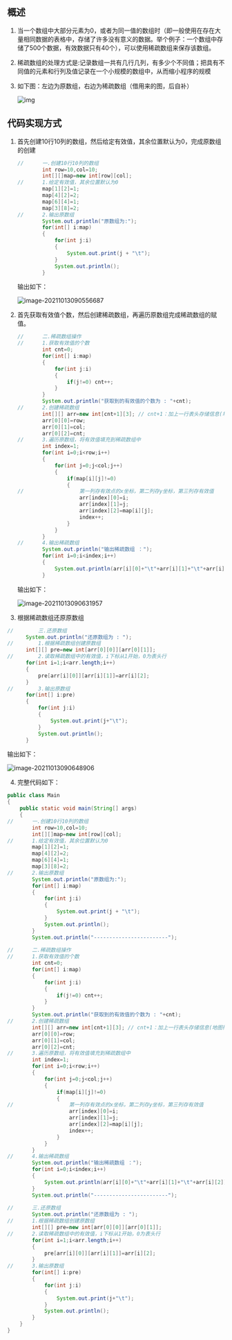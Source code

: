 ## 概述

1. 当一个数组中大部分元素为0，或者为同一值的数组时（即一般使用在存在大量相同数据的表格中，存储了许多没有意义的数据。举个例子：一个数组中存储了500个数据，有效数据只有40个），可以使用稀疏数组来保存该数组。

2. 稀疏数组的处理方式是:记录数组一共有几行几列，有多少个不同值；把具有不同值的元素和行列及值记录在一个小规模的数组中，从而缩小程序的规模

3. 如下图：左边为原数组，右边为稀疏数组（借用来的图，后自补）

	![img](https://img-blog.csdnimg.cn/20201004110415990.png?x-oss-process=image/watermark,type_ZmFuZ3poZW5naGVpdGk,shadow_10,text_aHR0cHM6Ly9ibG9nLmNzZG4ubmV0L3dlaXhpbl80NTY4MTkzNQ==,size_16,color_FFFFFF,t_70)

## 代码实现方式

1. 首先创建10行10列的数组，然后给定有效值，其余位置默认为0，完成原数组的创建

	``` java
	//		一.创建10行10列的数组
			int row=10,col=10; 
			int[][]map=new int[row][col];
	//		1.给定有效值，其余位置默认为0
			map[1][2]=1;
			map[4][2]=2;
			map[6][4]=1;
			map[3][8]=2;
	//		2.输出原数组
			System.out.println("原数组为:");
			for(int[] i:map)
			{
				for(int j:i)
				{
					System.out.print(j + "\t");
				}
				System.out.println();
			}
	```

	输出如下：

	![image-20211013090556687](G:\学习笔记\image-20211013090556687.png)

2. 首先获取有效值个数，然后创建稀疏数组，再遍历原数组完成稀疏数组的赋值。

	``` java
	//		二.稀疏数组操作
	//		1.获取有效值的个数
			int cnt=0; 
			for(int[] i:map)
			{
				for(int j:i)
				{
					if(j!=0) cnt++;
				}
			}
			System.out.println("获取到的有效值的个数为 : "+cnt);
	//		2.创建稀疏数组
			int[][] arr=new int[cnt+1][3]; // cnt+1：加上一行表头存储信息(地图行数，地图列数，有效值个数)
			arr[0][0]=row;
			arr[0][1]=col;
			arr[0][2]=cnt;
	//		3.遍历原数组，将有效值填充到稀疏数组中
			int index=1; 
			for(int i=0;i<row;i++)
			{
				for(int j=0;j<col;j++)
				{
					if(map[i][j]!=0)
					{
	//					第一列存有效点的x坐标，第二列存y坐标，第三列存有效值
						arr[index][0]=i;  
						arr[index][1]=j;
						arr[index][2]=map[i][j];
						index++;
					}
				}
			}
	//		4.输出稀疏数组
			System.out.println("输出稀疏数组 ：");
			for(int i=0;i<index;i++)
			{
				System.out.println(arr[i][0]+"\t"+arr[i][1]+"\t"+arr[i][2]);
			}
	```

	输出如下：

	![image-20211013090631957](G:\学习笔记\image-20211013090631957.png)

3. 根据稀疏数组还原原数组

  ```java
  //		三.还原数组
  		System.out.println("还原数组为 : ");
  //		1.根据稀疏数组创建原数组
  		int[][] pre=new int[arr[0][0]][arr[0][1]];
  //		2.读取稀疏数组中的有效值，i下标从1开始，0为表头行
  		for(int i=1;i<arr.length;i++)
  		{
  			pre[arr[i][0]][arr[i][1]]=arr[i][2];
  		}
  //		3.输出原数组
  		for(int[] i:pre)
  		{
  			for(int j:i)
  			{
  				System.out.print(j+"\t");
  			}
  			System.out.println();
  		}
  ```

  输出如下：

  ![image-20211013090648906](G:\学习笔记\image-20211013090648906.png)

4. 完整代码如下：

```java
public class Main 
{
	public static void main(String[] args) 
	{
//		一.创建10行10列的数组
		int row=10,col=10; 
		int[][]map=new int[row][col];
//		1.给定有效值，其余位置默认为0
		map[1][2]=1;
		map[4][2]=2;
		map[6][4]=1;
		map[3][8]=2;
//		2.输出原数组
		System.out.println("原数组为:");
		for(int[] i:map)
		{
			for(int j:i)
			{
				System.out.print(j + "\t");
			}
			System.out.println();
		}
		System.out.println("------------------------");
		
//		二.稀疏数组操作
//		1.获取有效值的个数
		int cnt=0; 
		for(int[] i:map)
		{
			for(int j:i)
			{
				if(j!=0) cnt++;
			}
		}
		System.out.println("获取到的有效值的个数为 : "+cnt);
//		2.创建稀疏数组
		int[][] arr=new int[cnt+1][3]; // cnt+1：加上一行表头存储信息(地图行数，地图列数，有效值个数)
		arr[0][0]=row;
		arr[0][1]=col;
		arr[0][2]=cnt;
//		3.遍历原数组，将有效值填充到稀疏数组中
		int index=1; 
		for(int i=0;i<row;i++)
		{
			for(int j=0;j<col;j++)
			{
				if(map[i][j]!=0)
				{
//					第一列存有效点的x坐标，第二列存y坐标，第三列存有效值
					arr[index][0]=i;  
					arr[index][1]=j;
					arr[index][2]=map[i][j];
					index++;
				}
			}
		}
//		4.输出稀疏数组
		System.out.println("输出稀疏数组 ：");
		for(int i=0;i<index;i++)
		{
			System.out.println(arr[i][0]+"\t"+arr[i][1]+"\t"+arr[i][2]);
		}
		System.out.println("------------------------");
	
//		三.还原数组
		System.out.println("还原数组为 : ");
//		1.根据稀疏数组创建原数组
		int[][] pre=new int[arr[0][0]][arr[0][1]];
//		2.读取稀疏数组中的有效值，i下标从1开始，0为表头行
		for(int i=1;i<arr.length;i++)
		{
			pre[arr[i][0]][arr[i][1]]=arr[i][2];
		}
//		3.输出原数组
		for(int[] i:pre)
		{
			for(int j:i)
			{
				System.out.print(j+"\t");
			}
			System.out.println();
		}
	}
}

```



